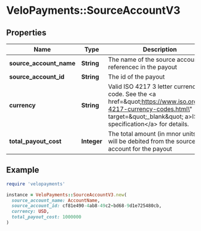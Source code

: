 # VeloPayments::SourceAccountV3

## Properties

| Name | Type | Description | Notes |
| ---- | ---- | ----------- | ----- |
| **source_account_name** | **String** | The name of the source account as referencec in the payout |  |
| **source_account_id** | **String** | The id of the payout |  |
| **currency** | **String** | Valid ISO 4217 3 letter currency code. See the &lt;a href&#x3D;\&quot;https://www.iso.org/iso-4217-currency-codes.html\&quot; target&#x3D;\&quot;_blank\&quot; a&gt;ISO specification&lt;/a&gt; for details. |  |
| **total_payout_cost** | **Integer** | The total amount (in mnor units) that will be debited from the source account for the payout |  |

## Example

```ruby
require 'velopayments'

instance = VeloPayments::SourceAccountV3.new(
  source_account_name: AccountName,
  source_account_id: cf81e490-4ab8-49c2-bd68-9d1e725480cb,
  currency: USD,
  total_payout_cost: 1000000
)
```

